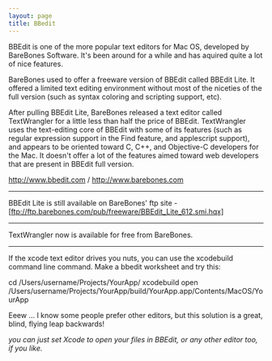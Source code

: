 ```yaml
---
layout: page
title: BBedit
---
```




BBEdit is one of the more popular text editors for Mac OS, developed by BareBones Software. It's been around for a while and has aquired quite a lot of nice features.

BareBones used to offer a freeware version of BBEdit called BBEdit Lite.  It offered a limited text editing environment without most of the niceties of the full version (such as syntax coloring and scripting support, etc).

After pulling BBEdit Lite, BareBones released a text editor called TextWrangler for a little less than half the price of BBEdit.  TextWrangler uses the text-editing core of BBEdit with some of its features (such as regular expression support in the Find feature, and applescript support), and appears to be oriented toward C, C++, and Objective-C developers for the Mac.  It doesn't offer a lot of the features aimed toward web developers that are present in BBEdit full version.

http://www.bbedit.com / http://www.barebones.com

----

BBEdit Lite is still available on BareBones' ftp site - [ftp://ftp.barebones.com/pub/freeware/BBEdit_Lite_612.smi.hqx]

----

TextWrangler now is available for free from BareBones.

----

If the xcode text editor drives you nuts, you can use the xcodebuild command line command.  Make a bbedit worksheet and try this:

    
cd /Users/username/Projects/YourApp/
xcodebuild
open /Users/username/Projects/YourApp/build/YourApp.app/Contents/MacOS/YourApp


Eeew ... I know some people prefer other editors, but this solution is a great, blind, flying leap backwards!

*you can just set Xcode to open your files in BBEdit, or any other editor too, if you like.*

